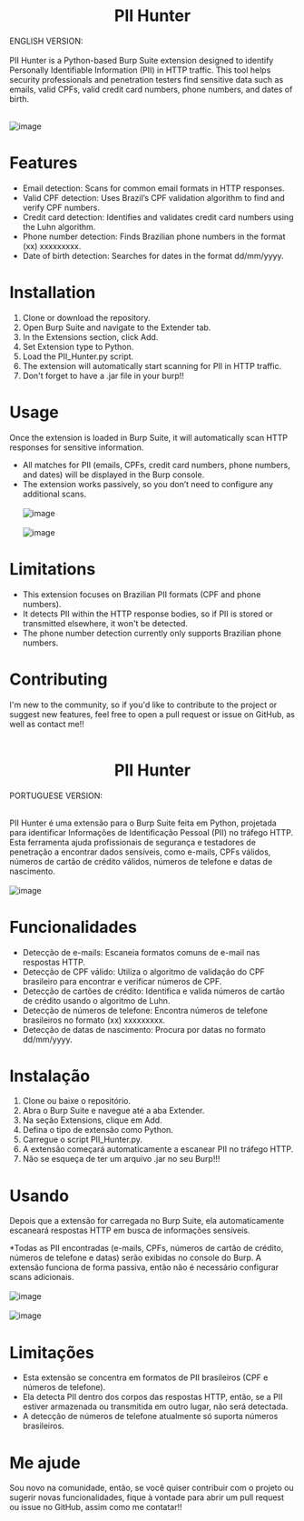 <h1 align="center"> PII Hunter </h1>
ENGLISH VERSION: <br></br>
PII Hunter is a Python-based Burp Suite extension designed to identify Personally Identifiable Information (PII) in HTTP traffic. This tool helps security professionals and penetration testers find sensitive data such as emails, valid CPFs, valid credit card numbers, phone numbers, and dates of birth.
<br></br>

![image](https://github.com/user-attachments/assets/5dc1d18b-246f-42ae-8345-f159663841d1)


# Features
* Email detection: Scans for common email formats in HTTP responses.
* Valid CPF detection: Uses Brazil’s CPF validation algorithm to find and verify CPF numbers.
* Credit card detection: Identifies and validates credit card numbers using the Luhn algorithm.
* Phone number detection: Finds Brazilian phone numbers in the format (xx) xxxxxxxxx.
* Date of birth detection: Searches for dates in the format dd/mm/yyyy.

# Installation
1. Clone or download the repository.
2. Open Burp Suite and navigate to the Extender tab.
3. In the Extensions section, click Add.
4. Set Extension type to Python.
5. Load the PII_Hunter.py script.
6. The extension will automatically start scanning for PII in HTTP traffic.
7. Don't forget to have a .jar file in your burp!!

# Usage
Once the extension is loaded in Burp Suite, it will automatically scan HTTP responses for sensitive information.

* All matches for PII (emails, CPFs, credit card numbers, phone numbers, and dates) will be displayed in the Burp console.
* The extension works passively, so you don’t need to configure any additional scans.
<br></br>
![image](https://github.com/user-attachments/assets/e6d5b64a-a52a-4046-b86e-68889b994779)
<br></br>
  ![image](https://github.com/user-attachments/assets/255338ca-ffde-44b6-85f1-7606663bfb6c)

 
# Limitations
* This extension focuses on Brazilian PII formats (CPF and phone numbers).
* It detects PII within the HTTP response bodies, so if PII is stored or transmitted elsewhere, it won't be detected.
* The phone number detection currently only supports Brazilian phone numbers.

# Contributing
I'm new to the community, so if you'd like to contribute to the project or suggest new features, feel free to open a pull request or issue on GitHub, as well as contact me!!
<br></br>

<h1 align="center"> PII Hunter </h1>
PORTUGUESE VERSION: <br></br>

PII Hunter é uma extensão para o Burp Suite feita em Python, projetada para identificar Informações de Identificação Pessoal (PII) no tráfego HTTP. Esta ferramenta ajuda profissionais de segurança e testadores de penetração a encontrar dados sensíveis, como e-mails, CPFs válidos, números de cartão de crédito válidos, números de telefone e datas de nascimento.
<br></br>
![image](https://github.com/user-attachments/assets/5dc1d18b-246f-42ae-8345-f159663841d1)


# Funcionalidades
* Detecção de e-mails: Escaneia formatos comuns de e-mail nas respostas HTTP.
* Detecção de CPF válido: Utiliza o algoritmo de validação do CPF brasileiro para encontrar e verificar números de CPF.
* Detecção de cartões de crédito: Identifica e valida números de cartão de crédito usando o algoritmo de Luhn.
* Detecção de números de telefone: Encontra números de telefone brasileiros no formato (xx) xxxxxxxxx.
* Detecção de datas de nascimento: Procura por datas no formato dd/mm/yyyy.

# Instalação
1. Clone ou baixe o repositório.
2. Abra o Burp Suite e navegue até a aba Extender.
3. Na seção Extensions, clique em Add.
4. Defina o tipo de extensão como Python.
5. Carregue o script PII_Hunter.py.
6. A extensão começará automaticamente a escanear PII no tráfego HTTP.
7. Não se esqueça de ter um arquivo .jar no seu Burp!!!

# Usando
Depois que a extensão for carregada no Burp Suite, ela automaticamente escaneará respostas HTTP em busca de informações sensíveis.

*Todas as PII encontradas (e-mails, CPFs, números de cartão de crédito, números de telefone e datas) serão exibidas no console do Burp.
A extensão funciona de forma passiva, então não é necessário configurar scans adicionais.
<br></br>
![image](https://github.com/user-attachments/assets/521b8282-cc4f-4c4a-878b-073e6b83de78)
<br></br>
  ![image](https://github.com/user-attachments/assets/255338ca-ffde-44b6-85f1-7606663bfb6c)


# Limitações
* Esta extensão se concentra em formatos de PII brasileiros (CPF e números de telefone).
* Ela detecta PII dentro dos corpos das respostas HTTP, então, se a PII estiver armazenada ou transmitida em outro lugar, não será detectada.
* A detecção de números de telefone atualmente só suporta números brasileiros.
  
# Me ajude
Sou novo na comunidade, então, se você quiser contribuir com o projeto ou sugerir novas funcionalidades, fique à vontade para abrir um pull request ou issue no GitHub, assim como me contatar!!

